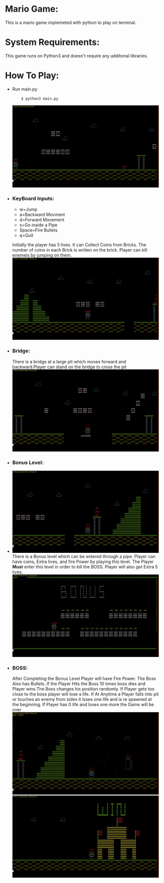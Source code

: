 # Mario Game:

This is a mario game implemeted with python to play on terminal.

# System Requirements:
This game runs on Python3 and doesn't require any additonal libraries.  
# How To Play:

  - Run main.py
    
    ```sh
        $ python3 main.py
    ```
    ![](./screenshots/scene1.png)
  - ### KeyBoard Inputs:
    - w=Jump
    - a=Backward Movment
    - d=Forward Movement
    - s=Go inside a Pipe
    - Space=Fire Bullets
    - q=Quit

    Initially the player has 5 lives. It can Collect Coins from Bricks. The number of coins in each Brick is wriiten on the brick. Player can kill enemeis by jumping on them.
    ![](./screenshots/scene2.png)
  - ### Bridge:
    There is a bridge at a large pit which moves forward and backward.Player can stand on the bridge to cross the pit  
    ![](./screenshots/bridge.png)
  - ### Bonus Level:
  - ![](./screenshots/bonus1.png)
    There is a Bonus level which can be entered through a pipe. Player can have coins, Extra lives, and fire Power by playing this level. The Player **Must** enter this level in order to kill the BOSS. Player will also get Extra 5 lives.
    ![](./screenshots/bonus2.png)
  - ### BOSS:
     After Completing the Bonus Level Player will have Fire Power. The Boss Also has Bullets. If the Player Hits the Boss 10 times boss dies and Player wins.The Boss changes his position randomly. If Player gets too close to the boss player will lose a life. 
     If At Anytime a Player falls into pit or touches an enemy from sides it loses one life and is re spawned at the beginning. If Player has 0 life and loses one more the Game will be over 
     ![](./screenshots/boss.png)
     ![](./screenshots/win.png)